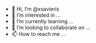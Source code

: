 - 👋 Hi, I’m @xsavieris
- 👀 I’m interested in ...
- 🌱 I’m currently learning ...
- 💞️ I’m looking to collaborate on ...
- 📫 How to reach me ...

<!---
xsavieris/xsavieris is a ✨ special ✨ repository because its `README.md` (this file) appears on your GitHub profile.
You can click the Preview link to take a look at your changes.
--->
